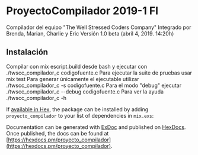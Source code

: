 # ProyectoCompilador 2019-1 FI

Compilador del equipo "The Well Stressed Coders Company" Integrado por Brenda, Marian, Charlie y Eric
Versión 1.0 beta (abril 4, 2019. 14:20h)
## Instalación

Compilar con mix escript.build desde bash y ejecutar con ./twscc_compilador_c codigofuente.c
Para ejecutar la suite de pruebas usar mix test
Para generar únicamente el ejecutable utilizar ./twscc_compilador_c -s codigofuente.c
Para el modo "debug" ejecutar ./twscc_compilador_c --debug codigofuente.c
Para ver la ayuda ./twscc_compilador_c -h

If [available in Hex](https://hex.pm/docs/publish), the package can be installed
by adding `proyecto_compilador` to your list of dependencies in `mix.exs`:

Documentation can be generated with [ExDoc](https://github.com/elixir-lang/ex_doc)
and published on [HexDocs](https://hexdocs.pm). Once published, the docs can
be found at [https://hexdocs.pm/proyecto_compilador](https://hexdocs.pm/proyecto_compilador).

